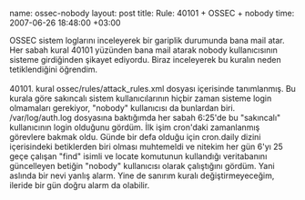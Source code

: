 name: ossec-nobody
layout: post
title: Rule: 40101 + OSSEC + nobody
time: 2007-06-26 18:48:00 +03:00

OSSEC sistem loglarını inceleyerek bir gariplik durumunda bana mail atar. Her sabah kural 40101 yüzünden bana mail atarak nobody kullanıcısının sisteme girdiğinden şikayet ediyordu. Biraz inceleyerek bu kuralın neden tetiklendiğini öğrendim.<br /><br />40101. kural ossec/rules/attack_rules.xml dosyası içerisinde tanımlanmış. Bu kurala göre sakıncalı sistem kullanıcılarının hiçbir zaman sisteme login olmamaları gerekiyor, "nobody" kullanıcısı da bunlardan biri. /var/log/auth.log dosyasına baktığımda her sabah 6:25'de bu "sakıncalı" kullanıcının login olduğunu gördüm. İlk işim cron'daki zamanlanmış görevlere bakmak oldu. Günde bir defa olduğu için cron.daily dizini içerisindeki betiklerden biri olması muhtemeldi ve nitekim her gün 6'yı 25 geçe çalışan "find" isimli ve locate komutunun kullandığı veritabanını güncelleyen betiğin "nobody" kullanıcısı olarak çalıştığını gördüm. Yani aslında bir nevi yanlış alarm. Yine de sanırım kuralı değiştirmeyeceğim, ileride bir gün doğru alarm da olabilir.
